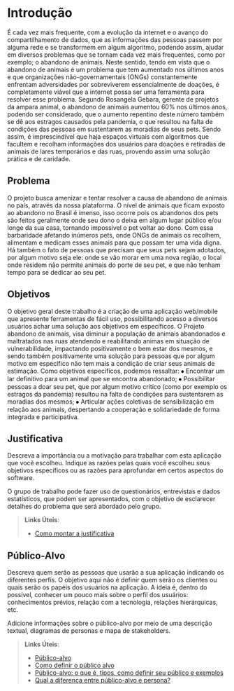 # Introdução
É cada vez mais frequente, com a evolução da internet e o avanço do compartilhamento de dados, que as informações das pessoas passem por alguma rede e se transformem em algum algoritmo, podendo assim, ajudar em diversos problemas que se tornam cada vez mais frequentes, como por exemplo; o abandono de animais.
Neste sentido, tendo em vista que o abandono de animais é um problema que tem aumentado nos últimos anos e que organizações não-governamentais (ONGs) constantemente enfrentam adversidades por sobreviverem essencialmente de doações, é completamente viável que a internet possa ser uma ferramenta para resolver esse problema. Segundo Rosangela Gebara, gerente de projetos da ampara animal, o abandono de animais aumentou 60% nos últimos anos, podendo ser considerado, que o aumento repentino deste número também se dê aos estragos causados pela pandemia, o que resultou na falta de condições das pessoas em sustentarem as moradias de seus pets.
Sendo assim, é imprescindível que haja espaços virtuais com algoritmos que facultem e recolham informações dos usuários para doações e retiradas de animais de lares temporários e das ruas, provendo assim uma solução prática e de caridade.

## Problema
O projeto busca amenizar e tentar resolver a causa de abandono de animais no país, através da nossa plataforma. O nível de animais que ficam exposto ao abandono no Brasil é imenso, isso ocorre pois os abandonos dos pets são feitos geralmente onde seu dono o deixa em algum lugar público e/ou longe da sua casa, tornando impossível o pet voltar ao dono. Com essa barbaridade afetando inúmeros pets, onde ONGs de animais os recolhem, alimentam e medicam esses animais para que possam ter uma vida digna. Há também o fato de pessoas que precisam que seus pets sejam adotados, por algum motivo seja ele: onde se vão morar em uma nova região, o local onde residem não permite animais do porte de seu pet, e que não tenham tempo para se dedicar ao seu pet.

## Objetivos

O objetivo geral deste trabalho é a criação de uma aplicação web/mobile que apresente ferramentas de fácil uso, possibilitando acesso a diversos usuários achar uma solução aos objetivos em específicos. O Projeto abandono de animais, visa diminuir a população de animais abandonados e maltratados nas ruas atendendo e reabilitando animas em situação de vulnerabilidade, impactando positivamente o bem estar dos mesmos, e sendo também positivamente uma solução para pessoas que
por algum motivo em específico não tem mais a condição de criar seus animais de estimação.
Como objetivos específicos, podemos ressaltar:
⦁ Encontrar um lar definitivo para um animal que se encontra abandonado;
⦁ Possibilitar pessoas a doar seu pet, que por algum motivo crítico (como por exemplo os estragos da pandemia) resultou na falta de condições para sustentarem as moradias dos mesmos;
⦁ Articular ações coletivas de sensibilização em relação aos animais, despertando a cooperação e solidariedade de forma integrada e participativa.

## Justificativa

Descreva a importância ou a motivação para trabalhar com esta aplicação que você escolheu. Indique as razões pelas quais você escolheu seus objetivos específicos ou as razões para aprofundar em certos aspectos do software.

O grupo de trabalho pode fazer uso de questionários, entrevistas e dados estatísticos, que podem ser apresentados, com o objetivo de esclarecer detalhes do problema que será abordado pelo grupo.

> **Links Úteis**:
> - [Como montar a justificativa](https://guiadamonografia.com.br/como-montar-justificativa-do-tcc/)

## Público-Alvo

Descreva quem serão as pessoas que usarão a sua aplicação indicando os diferentes perfis. O objetivo aqui não é definir quem serão os clientes ou quais serão os papéis dos usuários na aplicação. A ideia é, dentro do possível, conhecer um pouco mais sobre o perfil dos usuários: conhecimentos prévios, relação com a tecnologia, relações
hierárquicas, etc.

Adicione informações sobre o público-alvo por meio de uma descrição textual, diagramas de personas e mapa de stakeholders.

> **Links Úteis**:
> - [Público-alvo](https://blog.hotmart.com/pt-br/publico-alvo/)
> - [Como definir o público alvo](https://exame.com/pme/5-dicas-essenciais-para-definir-o-publico-alvo-do-seu-negocio/)
> - [Público-alvo: o que é, tipos, como definir seu público e exemplos](https://klickpages.com.br/blog/publico-alvo-o-que-e/)
> - [Qual a diferença entre público-alvo e persona?](https://rockcontent.com/blog/diferenca-publico-alvo-e-persona/)
